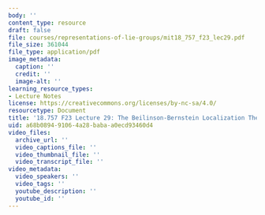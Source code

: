 ```yaml
---
body: ''
content_type: resource
draft: false
file: courses/representations-of-lie-groups/mit18_757_f23_lec29.pdf
file_size: 361044
file_type: application/pdf
image_metadata:
  caption: ''
  credit: ''
  image-alt: ''
learning_resource_types:
- Lecture Notes
license: https://creativecommons.org/licenses/by-nc-sa/4.0/
resourcetype: Document
title: '18.757 F23 Lecture 29: The Beilinson-Bernstein Localization Theorem'
uid: a68b0894-9106-4a28-baba-a0ecd93460d4
video_files:
  archive_url: ''
  video_captions_file: ''
  video_thumbnail_file: ''
  video_transcript_file: ''
video_metadata:
  video_speakers: ''
  video_tags: ''
  youtube_description: ''
  youtube_id: ''
---
```

